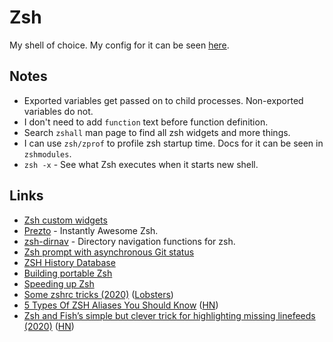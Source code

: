 # Zsh

My shell of choice. My config for it can be seen [here](https://github.com/nikitavoloboev/dotfiles/tree/master/zsh).

## Notes

* Exported variables get passed on to child processes. Non-exported variables do not.
* I don't need to add `function` text before function definition.
* Search `zshall` man page to find all zsh widgets and more things.
* I can use `zsh/zprof` to profile zsh startup time. Docs for it can be seen in `zshmodules`.
* `zsh -x` - See what Zsh executes when it starts new shell.

## Links

* [Zsh custom widgets](https://sgeb.io/posts/2014/04/zsh-zle-custom-widgets/)
* [Prezto](https://github.com/sorin-ionescu/prezto) - Instantly Awesome Zsh.
* [zsh-dirnav](https://github.com/gparker42/zsh-dirnav) - Directory navigation functions for zsh.
* [Zsh prompt with asynchronous Git status](https://vincent.bernat.ch/en/blog/2019-zsh-async-vcs-info)
* [ZSH History Database](https://github.com/larkery/zsh-histdb)
* [Building portable Zsh](https://github.com/xxh/zsh-portable)
* [Speeding up Zsh](https://blog.jonlu.ca/posts/speeding-up-zsh)
* [Some zshrc tricks \(2020\)](https://www.arp242.net/zshrc.html) \([Lobsters](https://lobste.rs/s/tgmzke/some_zshrc_tricks)\)
* [5 Types Of ZSH Aliases You Should Know](https://thorsten-hans.com/5-types-of-zsh-aliases) \([HN](https://news.ycombinator.com/item?id=23309310)\)
* [Zsh and Fish’s simple but clever trick for highlighting missing linefeeds \(2020\)](https://www.vidarholen.net/contents/blog/?p=878) \([HN](https://news.ycombinator.com/item?id=23520240)\)

